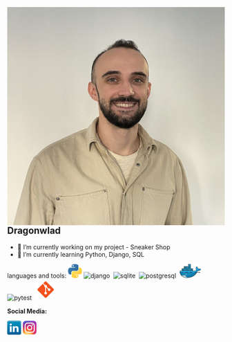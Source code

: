 <img src="images/me.jpg" align="right" />

## Dragonwlad

- 🔭 I’m currently working on my project - Sneaker Shop
- 🌱 I’m currently learning Python, Django, SQL

languages and tools:
<a href="https://www.python.org/" title="Python"><img src="icons/python.png" /></a>
<img src="https://cdn.jsdelivr.net/gh/devicons/devicon/icons/django/django-plain-wordmark.svg" title="django" alt="django" width="50"/>&nbsp;
<img src="https://cdn.jsdelivr.net/gh/devicons/devicon/icons/sqlite/sqlite-original-wordmark.svg" title="sqlite" alt="sqlite" width="50"/>&nbsp;
<img src="https://cdn.jsdelivr.net/gh/devicons/devicon/icons/postgresql/postgresql-original-wordmark.svg" title="postgresql" alt="postgresql" width="50"/>&nbsp;
<a href="https://www.docker.com/" title="Docker"><img src="icons/docker.png" /></a>
<img src="https://cdn.jsdelivr.net/gh/devicons/devicon/icons/pytest/pytest-original-wordmark.svg" title="pytest" alt="pytest" width="50"/>&nbsp;
<a href="https://github.com/" title="GitHub"><img src="icons/github.png" /></a>




**Social Media:**

[![LinkedIn](icons/linkedin.png)]([https://www.linkedin.com/in/hussainweb/](https://www.linkedin.com/in/vladislav-morelia/))
[![Instagram](icons/instagram.png)](https://www.instagram.com/dragonwlad/)
